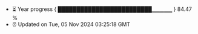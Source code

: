 - ⏳ Year progress { █████████████████████████▁▁▁▁▁ } 84.47 %
- ⏰ Updated on Tue, 05 Nov 2024 03:25:18 GMT

